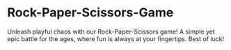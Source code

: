 # Rock-Paper-Scissors-Game
  Unleash playful chaos with our Rock-Paper-Scissors game! A simple yet epic battle for the ages, where fun is always at your fingertips.
  Best of luck!
